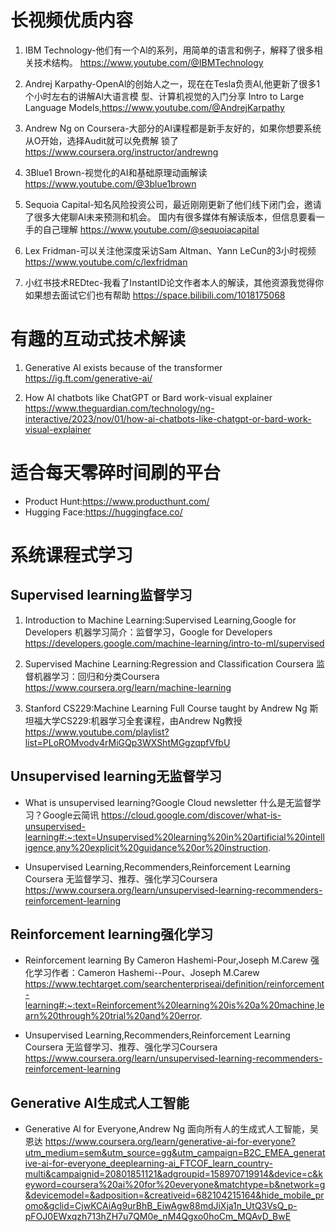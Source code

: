 # 长视频优质内容
1. IBM Technology-他们有一个Al的系列，用简单的语言和例子，解释了很多相关技术结构。
https://www.youtube.com/@IBMTechnology

2. Andrej Karpathy-OpenAl的创始人之一，现在在Tesla负责Al,他更新了很多1个小时左右的讲解Al大语言模
型、计算机视觉的入门分享
Intro to Large Language Models,https://www.youtube.com/@AndrejKarpathy

3. Andrew Ng on Coursera-大部分的AI课程都是新手友好的，如果你想要系统从O开始，选择Audit就可以免费解
锁了
https://www.coursera.org/instructor/andrewng

4. 3Blue1 Brown-视觉化的AI和基础原理动画解读
https://www.youtube.com/@3blue1brown

5. Sequoia Capital-知名风险投资公司，最近刚刚更新了他们线下闭门会，邀请了很多大佬聊Al未来预测和机会。
国内有很多媒体有解读版本，但信息要看一手的自己理解
https://www.youtube.com/@sequoiacapital

6. Lex Fridman-可以关注他深度采访Sam Altman、Yann LeCun的3小时视频
https://www.youtube.com/c/lexfridman

7. 小红书技术REDtec-我看了InstantID论文作者本人的解读，其他资源我觉得你如果想去面试它们也有帮助
https://space.bilibili.com/1018175068

# 有趣的互动式技术解读
1. Generative Al exists because of the transformer
https://ig.ft.com/generative-ai/

2. How Al chatbots like ChatGPT or Bard work-visual explainer
https://www.theguardian.com/technology/ng-interactive/2023/nov/01/how-ai-chatbots-like-chatgpt-or-bard-work-visual-explainer


# 适合每天零碎时间刷的平台
- Product Hunt:https://www.producthunt.com/
- Hugging Face:https://huggingface.co/


# 系统课程式学习
## Supervised learning监督学习
1. Introduction to Machine Learning:Supervised Learning,Google for Developers 机器学习简介：监督学习，Google for Developers
https://developers.google.com/machine-learning/intro-to-ml/supervised


2. Supervised Machine Learning:Regression and Classification Coursera 监督机器学习：回归和分类Coursera
https://www.coursera.org/learn/machine-learning


3. Stanford CS229:Machine Learning Full Course taught by Andrew Ng 斯坦福大学CS229:机器学习全套课程，由Andrew Ng教授
https://www.youtube.com/playlist?list=PLoROMvodv4rMiGQp3WXShtMGgzqpfVfbU


## Unsupervised learning无监督学习
- What is unsupervised learning?Google Cloud newsletter 什么是无监督学习？Google云简讯
https://cloud.google.com/discover/what-is-unsupervised-learning#:~:text=Unsupervised%20learning%20in%20artificial%20intelligence,any%20explicit%20guidance%20or%20instruction.

- Unsupervised Learning,Recommenders,Reinforcement Learning Coursera 无监督学习、推荐、强化学习Coursera
https://www.coursera.org/learn/unsupervised-learning-recommenders-reinforcement-learning


## Reinforcement learning强化学习
- Reinforcement learning By Cameron Hashemi-Pour,Joseph M.Carew 强化学习作者：Cameron Hashemi--Pour、Joseph M.Carew
https://www.techtarget.com/searchenterpriseai/definition/reinforcement-learning#:~:text=Reinforcement%20learning%20is%20a%20machine,learn%20through%20trial%20and%20error.

- Unsupervised Learning,Recommenders,Reinforcement Learning Coursera 无监督学习、推荐、强化学习Coursera
https://www.coursera.org/learn/unsupervised-learning-recommenders-reinforcement-learning

## Generative Al生成式人工智能
- Generative Al for Everyone,Andrew Ng 面向所有人的生成式人工智能，吴恩达
https://www.coursera.org/learn/generative-ai-for-everyone?utm_medium=sem&utm_source=gg&utm_campaign=B2C_EMEA_generative-ai-for-everyone_deeplearning-ai_FTCOF_learn_country-multi&campaignid=20801851121&adgroupid=158970719914&device=c&keyword=coursera%20ai%20for%20everyone&matchtype=b&network=g&devicemodel=&adposition=&creativeid=682104215164&hide_mobile_promo&gclid=CjwKCAiAg9urBhB_EiwAgw88mdJiXja1n_UtQ3VsQ_p-pFOJ0EWxqzh713hZH7u7QM0e_nM4Qgxo0hoCm_MQAvD_BwE